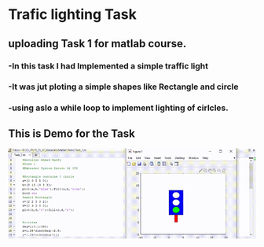 # Trafic lighting Task


## uploading Task 1 for matlab course.
  ### -In this task I had Implemented a simple traffic light
  ### -It was jut ploting a simple shapes like Rectangle and circle
  ### -using aslo a while loop to implement lighting of cirlcles.
  
  
## This is Demo for the Task
![](task_1_matlab.gif)



